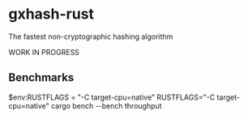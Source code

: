 # gxhash-rust
The fastest non-cryptographic hashing algorithm

WORK IN PROGRESS

## Benchmarks
$env:RUSTFLAGS = "-C target-cpu=native"
RUSTFLAGS="-C target-cpu=native"
cargo bench --bench throughput